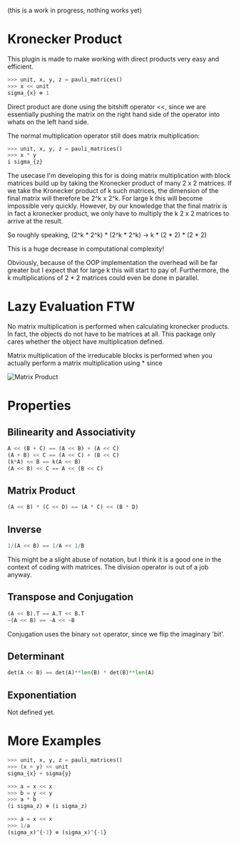 (this is a work in progress, nothing works yet)

Kronecker Product
=================

This plugin is made to make working with direct products very easy and efficient.

```python
>>> unit, x, y, z = pauli_matrices()
>>> x << unit
sigma_{x} ⊗ 1
```

Direct product are done using the bitshift operator <<, since we are essentially 
pushing the matrix on the right hand side of the operator into whats on the left 
hand side.

The normal multiplication operator still does matrix multiplication:

```python
>>> unit, x, y, z = pauli_matrices()
>>> x * y
i sigma_{z}
```

The usecase I'm developing this for is doing matrix multiplication with block matrices build up by taking the Kronecker product of many 2 x 2 matrices. If we take the Kronecker product of k such matrices, the dimension of the final matrix will therefore be 2^k x 2^k. For large k this will become impossible very quickly. However, by our knowledge that the final matrix is in fact a kronecker product, we only have to multiply the k 2 x 2 matrices to arrive at the result.

So roughly speaking,
(2^k * 2^k) * (2^k * 2^k) -> k * (2 * 2) * (2 * 2)

This is a huge decrease in computational complexity!

Obviously, because of the OOP implementation the overhead will be far greater but I expect that for large k this will start to pay of. Furthermore, the k multiplications of 2 * 2 matrices could even be done in parallel.

Lazy Evaluation FTW
===================

No matrix multiplication is performed when calculating kronecker products. 
In fact, the objects do not have to be matrices at all. This package only cares whether the 
object have multiplication defined.

Matrix multiplication of the irreducable blocks is performed when you actually perform a matrix multiplication using * since

![Matrix Product](https://upload.wikimedia.org/math/2/e/0/2e0c63f797f7adfe945e59b2b8d751d9.png)

Properties
==========
Bilinearity and Associativity
-----------------------------
```python
A << (B + C) == (A << B) + (A << C)
(A + B) << C == (A << C) + (B << C)
(k*A) << B == k(A << B)
(A << B) << C == A << (B << C)
```
Matrix Product
--------------
```python
(A << B) * (C << D) == (A * C) << (B * D)
```
Inverse
-------
```python
1/(A << B) == 1/A << 1/B
```
This might be a slight abuse of notation, but I think it is a good one in the context of coding with matrices. The division operator is out of a job anyway.

Transpose and Conjugation
-------------------------
```python
(A << B).T == A.T << B.T
~(A << B) == ~A << ~B
```
Conjugation uses the binary ``not`` operator, since we flip the imaginary 'bit'.

Determinant
-----------
```python
det(A << B) == det(A)**len(B) * det(B)**len(A)
```
Exponentiation
--------------
Not defined yet.

More Examples
=============
```python
>>> unit, x, y, z = pauli_matrices()
>>> (x + y) << unit
sigma_{x} + sigma{y}
```

```python
>>> a = x << x
>>> b = y << y
>>> a * b
(i sigma_z) ⊗ (i sigma_z)
```

```python
>>> a = x << x
>>> 1/a
(sigma_x)^{-1} ⊗ (sigma_x)^{-1}
```

